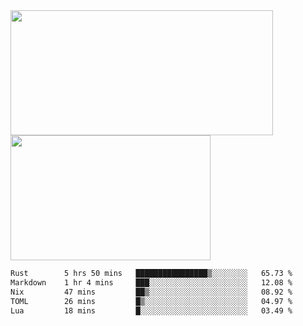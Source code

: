 <a href="https://github.com/anuraghazra/github-readme-stats">
  <img height=200 width=420 align="center" src="https://github-readme-stats.vercel.app/api?username=airRnot1106&hide_title=true&show_icons=true&rank_icon=github" />
</a>
<a href="https://github.com/anuraghazra/convoychat">
  <img height=200 width=320 align="center" src="https://github-readme-stats.vercel.app/api/top-langs/?username=airRnot1106&hide_title=true&layout=compact&hide=html,css" />
</a>

<!--START_SECTION:waka-->

```txt
Rust        5 hrs 50 mins   ████████████████▒░░░░░░░░   65.73 %
Markdown    1 hr 4 mins     ███░░░░░░░░░░░░░░░░░░░░░░   12.08 %
Nix         47 mins         ██▒░░░░░░░░░░░░░░░░░░░░░░   08.92 %
TOML        26 mins         █▒░░░░░░░░░░░░░░░░░░░░░░░   04.97 %
Lua         18 mins         █░░░░░░░░░░░░░░░░░░░░░░░░   03.49 %
```

<!--END_SECTION:waka-->
